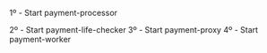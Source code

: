 1º - Start payment-processor

2º - Start payment-life-checker
3º - Start payment-proxy
4º - Start payment-worker
